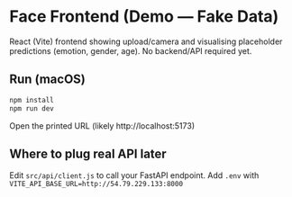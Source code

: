 # Face Frontend (Demo — Fake Data)
React (Vite) frontend showing upload/camera and visualising placeholder predictions
(emotion, gender, age). No backend/API required yet.

## Run (macOS)
```bash
npm install
npm run dev
```
Open the printed URL (likely http://localhost:5173)

## Where to plug real API later
Edit `src/api/client.js` to call your FastAPI endpoint.
Add `.env` with `VITE_API_BASE_URL=http://54.79.229.133:8000`
